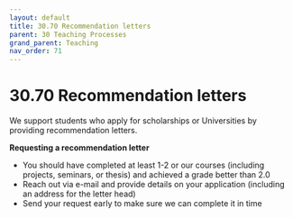 ```yaml
---
layout: default
title: 30.70 Recommendation letters
parent: 30 Teaching Processes
grand_parent: Teaching
nav_order: 71
---
```


# 30.70 Recommendation letters

We support students who apply for scholarships or Universities by providing recommendation letters.

**Requesting a recommendation letter**

- You should have completed at least 1-2 or our courses (including projects, seminars, or thesis) and achieved a grade better than 2.0
- Reach out via e-mail and provide details on your application (including an address for the letter head)
- Send your request early to make sure we can complete it in time